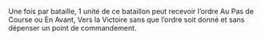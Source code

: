Une fois par bataille, 1 unité de ce bataillon peut recevoir l’ordre Au Pas de Course ou En Avant, Vers la Victoire sans que l’ordre soit donné et sans dépenser un point de commandement.